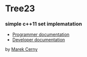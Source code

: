 # Tree23
### simple c++11 set implematation
- [Programmer documentation](https://htmlpreview.github.io/?https://github.com/marek094/Tree23/blob/master/doc.html)
- [Developer documentation](https://htmlpreview.github.io/?https://github.com/marek094/Tree23/blob/master/doc_dev.html)

by [Marek Cerny](http://marekcerny.com)
